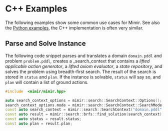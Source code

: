 # C++ Examples

The following examples show some common use cases for Mimir.
See also the [Python examples](EXAMPLES_PYTHON.md), the C++ implementation is often very similar.

## Parse and Solve Instance

The following code snippet parses and translates a domain `domain.pddl` and problem `problem.pddl`, creates a _search_context that contains a _lifted applicable action generator_, a _lifted axiom evaluator_, a _state repository_, and solves the problem using breadth-first search. The result of the search is stored in `status` and `plan`. If the instance is solvable, `status` will say so, and `plan` will contain a list of ground actions.

```cpp
#include  <mimir/mimir.hpp>

auto search_context_options = mimir::search::SearchContext::Options();
search_context_options.mode = mimir::search::SearchContext::SearchMode::LIFTED;
const auto search_context = mimir::search::SearchContext("domain.pddl", "problem.pddl", search_context_options);
const auto result = mimir::search::brfs::find_solution(search_context);
const auto status = result.status;
const auto plan = result.plan;
```
